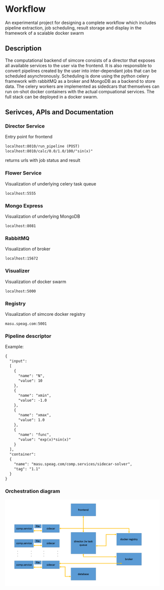 # Workflow

An experimental project for designing a complete workflow which includes pipeline extraction, job scheduling, result storage and display in the framework of a scalable docker swarm

## Description
The computational backend of simcore consists of a director that exposes all available services to the user via the frontend. It is also responsible to convert pipelines created by the user into inter-dependant jobs that can be scheduled asynchronously.
Scheduling is done using the python celery framework with rabbitMQ as a broker and MongoDB as a backend to store data. The celery workers are implemented as sidedcars that themselves can run on-shot docker containers with the actual compuational services. The full stack can be deployed in a docker swarm.

## Serivces, APIs and Documentation

### Director Service
Entry point for frontend

```
localhost:8010/run_pipeline (POST)
localhost:8010/calc/0.0/1.0/100/"sin(x)"
```
returns urls with job status and result

### Flower Service
Visualization of underlying celery task queue
```
localhost:5555
```

### Mongo Express
Visualization of underlying MongoDB

```
localhost:8081
```

### RabbitMQ
Visualization of broker
```
localhost:15672
```

### Visualizer
Visualization of docker swarm
```
localhost:5000
```

### Registry
Visualization of simcore docker registry
```
masu.speag.com:5001
```


### Pipeline descriptor
Example:
```
{
  "input": 
  [
    {
      "name": "N", 
      "value": 10
    }, 
    {
      "name": "xmin", 
      "value": -1.0
    }, 
    {
      "name": "xmax", 
      "value": 1.0
    },
    {
      "name": "func", 
      "value": "exp(x)*sin(x)"
    }
  ],
  "container":
  {
    "name": "masu.speag.com/comp.services/sidecar-solver",
    "tag": "1.1"
  }
}

```

### Orchestration diagram
![workflow](images/comp.backend.png)

